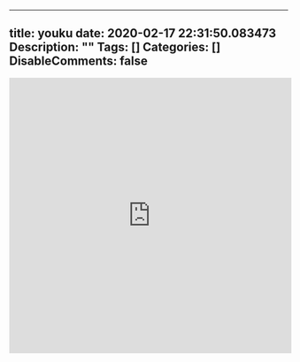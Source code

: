 
---
title: youku
date: 2020-02-17 22:31:50.083473
Description: ""
Tags: []
Categories: []
DisableComments: false
---
<iframe height=498 width=510
src='http://player.youku.com/embed/XNDI4NDY1OTQ5Mg==' frameborder=0
allowfullscreen></iframe>


